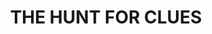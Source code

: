 ---
layout: comic
title: "THE HUNT FOR CLUES"
comic:
- image: 5-a.gif
  alt: "Scene: Pokey is in the arctic circle.\nPokey mumbles."
- image: 5-b.gif
  alt: "Scene: Pokey is in the arctic circle.\nPokey mumbles louder."
- image: 5-c.gif
  alt: "Scene: Pokey meets small child.\nPokey mumbles louder.\nSmall child says:FOR WHAT DOST THEE FIND IRKSOME?\nPokey says: THERE ARE TOO MANY NUMBERS!"
---